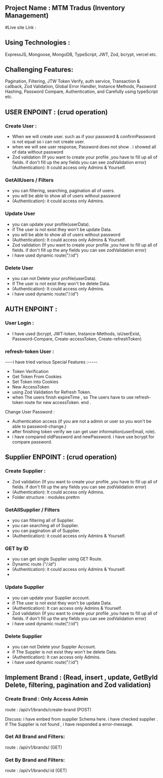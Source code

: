 ## Project Name : MTM Tradus (Inventory Management)

#Live site Link :

## Using Technologies :

ExpressJS, Mongoose, MongoDB, TypeScript, JWT, Zod, bcrypt, vercel etc.

## Challenging Features:

Pagination, Filtering, JTW Token Verify, auth service, Transaction & callback, Zod Validation, Global Error Handler, Instance Methods, Password Hashing, Password Compare, Authentication, and Carefully using typeScript etc.

## USER ENPOINT : (crud operation)

### Create User :

- When we will create user. such as if your password & confirmPassword is not equal so i can not create user.
- when we will see user response, Password does not show . i showed all of data without password
- Zod validation (If you want to create your profile ,you have to fill up all of fields. if don't fill up the any fields you can see zodValidation error)
  (Authentication): It could access only Admins & Yourself.

### GetAllUsers / Filters

- you can filtering, searching, pagination all of users.
- you will be able to show all of users without password
- (Authentication): it could access only Admins.

### Update User

- you can update your profile(userData).
- if The user is not exist they won't be update Data.
- you will be able to show all of users without password
- (Authentication): It could access only Admins & Yourself.
- Zod validation (If you want to create your profile ,you have to fill up all of fields. if don't fill up the any fields you can see zodValidation error)
- i have used dynamic route("/:id")

### Delete User

- you can not Delete your profile(userData).
- if The user is not exist they won't be delete Data.
- (Authentication): It could access only Admins.
- i have used dynamic route("/:id")

## AUTH ENPOINT :

### User Login :

- I have used (bcrypt, JWT-token, Instance-Methods, isUserExist, Password-Compare, Create-accessToken, Create-refreshToken)

### refresh-token User :

----i have tried various Special Features :-----

- Token Verification
- Get Token From Cookies
- Set Token into Cookies
- New AccessToken
- using Zod Validation for Refresh Token.
- when The users finish expireTime , so The users have to use refresh-token route for new accessToken.
  end .

Change User Password :

- Authentication access (if you are not a admin or user so you won't be able to password-change.)
- after finishing token verify we can get user information(userEmail, role).
- i have compared oldPassword and newPassword. i have use bcrypt for compare password.

## Supplier ENPOINT : (crud operation)

### Create Supplier :

- Zod validation (If you want to create your profile ,you have to fill up all of fields. if don't fill up the any fields you can see zodValidation error)
- (Authentication): It could access only Admins.
- Folder structure : modules prettrn

### GetAllSupplier / Filters

- you can filtering all of Supplier.
- you can searching all of Supplier.
- you can pagination all of Supplier.
- (Authentication): it could access only Admins & Yourself.

### GET by ID

- you can get single Supplier using GET Route.
- Dynamic route ("/:id")
- (Authentication): it could access only Admins & Yourself.
-

### Update Supplier

- you can update your Supplier account.
- if The user is not exist they won't be update Data.
- (Authentication): It can access only Admins & Yourself.
- Zod validation (If you want to create your profile ,you have to fill up all of fields. if don't fill up the any fields you can see zodValidation error)
- i have used dynamic route("/:id")

### Delete Supplier

- you can not Delete your Suppler Account.
- if The Suppler is not exist they won't be delete Data.
- (Authentication): It can access only Admins.
- i have used dynamic route("/:id")

## Implement Brand : (Read, insert , update, GetById Delete, filtering, pagination and Zod validation)

### Create Brand : Only Access Admin

route : /api/v1/brands/create-brand (POST)

Discuss: i have embed from supplier Schema here. i have checked supplier . if The Supplier is not found , i have responded a error-message.

### Get All Brand and Filters:

route : /api/v1/brands/ (GET)

### Get By Brand and Filters:

route : /api/v1/brands/:id (GET)

